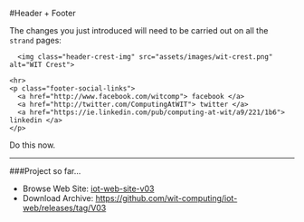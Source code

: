 #Header + Footer

The changes you just introduced will need to be carried out on all the `strand` pages:

~~~
  <img class="header-crest-img" src="assets/images/wit-crest.png" alt="WIT Crest">
~~~

~~~
<hr>
<p class="footer-social-links">
  <a href="http://www.facebook.com/witcomp"> facebook </a>
  <a href="http://twitter.com/ComputingAtWIT"> twitter </a>
  <a href="https://ie.linkedin.com/pub/computing-at-wit/a9/221/1b6"> linkedin </a>
</p>
~~~

Do this now.

<hr>

###Project so far...

- Browse Web Site: [iot-web-site-v03](archives/iot-web-site-v03/public/index.html)
- Download Archive: <https://github.com/wit-computing/iot-web/releases/tag/V03>

